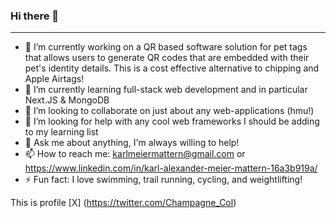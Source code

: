 ### Hi there 👋
---

- 🔭 I’m currently working on a QR based software solution for pet tags that allows users to generate QR codes that are embedded with their pet's identity details. This is a cost effective alternative to chipping and Apple Airtags!
- 🌱 I’m currently learning full-stack web development and in particular Next.JS & MongoDB
- 👯 I’m looking to collaborate on just about any web-applications (hmu!)
- 🤔 I’m looking for help with any cool web frameworks I should be adding to my learning list
- 💬 Ask me about anything, I'm always willing to help!
- 📫 How to reach me: karlmeiermattern@gmail.com or https://www.linkedin.com/in/karl-alexander-meier-mattern-16a3b919a/
- ⚡ Fun fact: I love swimming, trail running, cycling, and weightlifting!

This is profile [X] (https://twitter.com/Champagne_Col)
